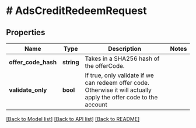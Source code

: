 # # AdsCreditRedeemRequest

## Properties

Name | Type | Description | Notes
------------ | ------------- | ------------- | -------------
**offer_code_hash** | **string** | Takes in a SHA256 hash of the offerCode. |
**validate_only** | **bool** | If true, only validate if we can redeem offer code. Otherwise it will actually apply the offer code to the account |

[[Back to Model list]](../../README.md#models) [[Back to API list]](../../README.md#endpoints) [[Back to README]](../../README.md)
